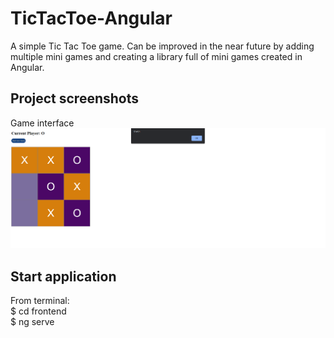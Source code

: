 # TicTacToe-Angular

A simple Tic Tac Toe game. Can be improved in the near future by adding multiple mini games and creating a library full of mini games created in Angular.

## Project screenshots

Game interface
![After adding some tasks](/frontend/src/assets/images/readme1.jpg?raw=true "Game interface")

## Start application

From terminal:  
$ cd frontend  
$ ng serve
